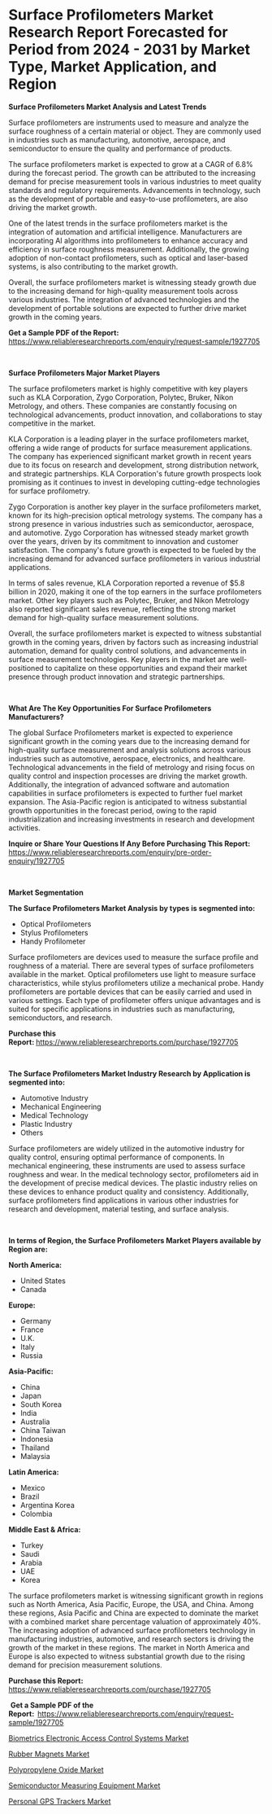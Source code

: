 <p><h1>Surface Profilometers Market Research Report Forecasted for Period from 2024 -  2031 by Market Type, Market Application, and Region</h1></p><p><strong>Surface Profilometers Market Analysis and Latest Trends</strong></p>
<p><p>Surface profilometers are instruments used to measure and analyze the surface roughness of a certain material or object. They are commonly used in industries such as manufacturing, automotive, aerospace, and semiconductor to ensure the quality and performance of products.</p><p>The surface profilometers market is expected to grow at a CAGR of 6.8% during the forecast period. The growth can be attributed to the increasing demand for precise measurement tools in various industries to meet quality standards and regulatory requirements. Advancements in technology, such as the development of portable and easy-to-use profilometers, are also driving the market growth.</p><p>One of the latest trends in the surface profilometers market is the integration of automation and artificial intelligence. Manufacturers are incorporating AI algorithms into profilometers to enhance accuracy and efficiency in surface roughness measurement. Additionally, the growing adoption of non-contact profilometers, such as optical and laser-based systems, is also contributing to the market growth.</p><p>Overall, the surface profilometers market is witnessing steady growth due to the increasing demand for high-quality measurement tools across various industries. The integration of advanced technologies and the development of portable solutions are expected to further drive market growth in the coming years.</p></p>
<p><strong>Get a Sample PDF of the Report:&nbsp;</strong> <a href="https://www.reliableresearchreports.com/enquiry/request-sample/1927705">https://www.reliableresearchreports.com/enquiry/request-sample/1927705</a></p>
<p>&nbsp;</p>
<p><strong>Surface Profilometers Major Market Players</strong></p>
<p><p>The surface profilometers market is highly competitive with key players such as KLA Corporation, Zygo Corporation, Polytec, Bruker, Nikon Metrology, and others. These companies are constantly focusing on technological advancements, product innovation, and collaborations to stay competitive in the market. </p><p>KLA Corporation is a leading player in the surface profilometers market, offering a wide range of products for surface measurement applications. The company has experienced significant market growth in recent years due to its focus on research and development, strong distribution network, and strategic partnerships. KLA Corporation's future growth prospects look promising as it continues to invest in developing cutting-edge technologies for surface profilometry.</p><p>Zygo Corporation is another key player in the surface profilometers market, known for its high-precision optical metrology systems. The company has a strong presence in various industries such as semiconductor, aerospace, and automotive. Zygo Corporation has witnessed steady market growth over the years, driven by its commitment to innovation and customer satisfaction. The company's future growth is expected to be fueled by the increasing demand for advanced surface profilometers in various industrial applications.</p><p>In terms of sales revenue, KLA Corporation reported a revenue of $5.8 billion in 2020, making it one of the top earners in the surface profilometers market. Other key players such as Polytec, Bruker, and Nikon Metrology also reported significant sales revenue, reflecting the strong market demand for high-quality surface measurement solutions.</p><p>Overall, the surface profilometers market is expected to witness substantial growth in the coming years, driven by factors such as increasing industrial automation, demand for quality control solutions, and advancements in surface measurement technologies. Key players in the market are well-positioned to capitalize on these opportunities and expand their market presence through product innovation and strategic partnerships.</p></p>
<p>&nbsp;</p>
<p><strong>What Are The Key Opportunities For Surface Profilometers Manufacturers?</strong></p>
<p><p>The global Surface Profilometers market is expected to experience significant growth in the coming years due to the increasing demand for high-quality surface measurement and analysis solutions across various industries such as automotive, aerospace, electronics, and healthcare. Technological advancements in the field of metrology and rising focus on quality control and inspection processes are driving the market growth. Additionally, the integration of advanced software and automation capabilities in surface profilometers is expected to further fuel market expansion. The Asia-Pacific region is anticipated to witness substantial growth opportunities in the forecast period, owing to the rapid industrialization and increasing investments in research and development activities.</p></p>
<p><strong>Inquire or Share Your Questions If Any Before Purchasing This Report:</strong> <a href="https://www.reliableresearchreports.com/enquiry/pre-order-enquiry/1927705">https://www.reliableresearchreports.com/enquiry/pre-order-enquiry/1927705</a></p>
<p>&nbsp;</p>
<p><strong>Market Segmentation</strong></p>
<p><strong>The Surface Profilometers Market Analysis by types is segmented into:</strong></p>
<p><ul><li>Optical Profilometers</li><li>Stylus Profilometers</li><li>Handy Profilometer</li></ul></p>
<p><p>Surface profilometers are devices used to measure the surface profile and roughness of a material. There are several types of surface profilometers available in the market. Optical profilometers use light to measure surface characteristics, while stylus profilometers utilize a mechanical probe. Handy profilometers are portable devices that can be easily carried and used in various settings. Each type of profilometer offers unique advantages and is suited for specific applications in industries such as manufacturing, semiconductors, and research.</p></p>
<p><strong>Purchase this Report:&nbsp;</strong><a href="https://www.reliableresearchreports.com/purchase/1927705">https://www.reliableresearchreports.com/purchase/1927705</a></p>
<p>&nbsp;</p>
<p><strong>The Surface Profilometers Market Industry Research by Application is segmented into:</strong></p>
<p><ul><li>Automotive Industry</li><li>Mechanical Engineering</li><li>Medical Technology</li><li>Plastic Industry</li><li>Others</li></ul></p>
<p><p>Surface profilometers are widely utilized in the automotive industry for quality control, ensuring optimal performance of components. In mechanical engineering, these instruments are used to assess surface roughness and wear. In the medical technology sector, profilometers aid in the development of precise medical devices. The plastic industry relies on these devices to enhance product quality and consistency. Additionally, surface profilometers find applications in various other industries for research and development, material testing, and surface analysis.</p></p>
<p>&nbsp;</p>
<p><strong>In terms of Region, the Surface Profilometers Market Players available by Region are:</strong></p>
<p>
    <p> <strong> North America: </strong>
        <ul>
            <li>United States</li>
            <li>Canada</li>
        </ul>
        </p> 
    <p> <strong> Europe: </strong>
        <ul>
            <li>Germany</li>
            <li>France</li>
            <li>U.K.</li>
            <li>Italy</li>
            <li>Russia</li>
        </ul>
        </p> 
    <p> <strong> Asia-Pacific: </strong>
        <ul>
            <li>China</li>
            <li>Japan</li>
            <li>South Korea</li>
            <li>India</li>
            <li>Australia</li>
            <li>China Taiwan</li>
            <li>Indonesia</li>
            <li>Thailand</li>
            <li>Malaysia</li>
        </ul>
        </p> 
    <p> <strong> Latin America: </strong>
        <ul>
            <li>Mexico</li>
            <li>Brazil</li>
            <li>Argentina Korea</li>
            <li>Colombia</li>
        </ul>
        </p> 
    <p> <strong> Middle East & Africa: </strong>
        <ul>
            <li>Turkey</li>
            <li>Saudi</li>
            <li>Arabia</li>
            <li>UAE</li>
            <li>Korea</li>
        </ul>
    </p>
    </p>
<p><p>The surface profilometers market is witnessing significant growth in regions such as North America, Asia Pacific, Europe, the USA, and China. Among these regions, Asia Pacific and China are expected to dominate the market with a combined market share percentage valuation of approximately 40%. The increasing adoption of advanced surface profilometers technology in manufacturing industries, automotive, and research sectors is driving the growth of the market in these regions. The market in North America and Europe is also expected to witness substantial growth due to the rising demand for precision measurement solutions.</p></p>
<p><strong>Purchase this Report: </strong><a href="https://www.reliableresearchreports.com/purchase/1927705">https://www.reliableresearchreports.com/purchase/1927705</a></p>
<p>&nbsp;<strong>Get a Sample PDF of the Report:&nbsp;&nbsp;</strong><a href="https://www.reliableresearchreports.com/enquiry/request-sample/1927705">https://www.reliableresearchreports.com/enquiry/request-sample/1927705</a></p>
<p><strong></strong></p>
<p><p><a href="https://artistic-helicopter-ca9.notion.site/Biometrics-Electronic-Access-Control-Systems-Market-Share-Market-New-Trends-Analysis-Report-By-Typ-51c7ce13b5aa45dbb2af1f839c0d7fef">Biometrics Electronic Access Control Systems Market</a></p><p><a href="https://view.publitas.com/reportprime-1/rubber-magnets-market-research-report-forecasted-for-period-from-2024-2031-by-market-type-market-application-and-region/">Rubber Magnets Market</a></p><p><a href="https://github.com/zjyglelu/Market-Research-Report-List-1/blob/main/polypropylene-oxide-market.md">Polypropylene Oxide Market</a></p><p><a href="https://github.com/mbisetmhermsr/Market-Research-Report-List-1/blob/main/semiconductor-measuring-equipment-market.md">Semiconductor Measuring Equipment Market</a></p><p><a href="https://view.publitas.com/reportprime-1/personal-gps-trackers-market-growth-market-trends-covid-19-impact-and-forecasts-for-period-from-2024-2031/">Personal GPS Trackers Market</a></p></p>